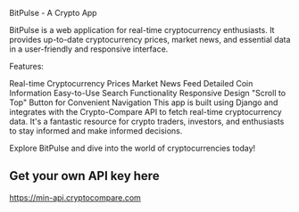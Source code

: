 BitPulse - A Crypto App

BitPulse is a web application for real-time cryptocurrency enthusiasts. It provides up-to-date cryptocurrency prices, market news, and essential data in a user-friendly and responsive interface.

Features:

Real-time Cryptocurrency Prices
Market News Feed
Detailed Coin Information
Easy-to-Use Search Functionality
Responsive Design
"Scroll to Top" Button for Convenient Navigation
This app is built using Django and integrates with the Crypto-Compare API to fetch real-time cryptocurrency data. It's a fantastic resource for crypto traders, investors, and enthusiasts to stay informed and make informed decisions.

Explore BitPulse and dive into the world of cryptocurrencies today!

## Get your own API key here
https://min-api.cryptocompare.com
